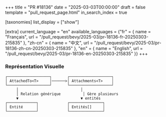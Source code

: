 +++
title = "PR #18136"
date = "2025-03-03T00:00:00"
draft = false
template = "pull_request_page.html"
in_search_index = true

[taxonomies]
list_display = ["show"]

[extra]
current_language = "en"
available_languages = {"fr" = { name = "Français", url = "/pull_request/bevy/2025-03/pr-18136-fr-20250303-215835" }, "zh-cn" = { name = "中文", url = "/pull_request/bevy/2025-03/pr-18136-zh-cn-20250303-215835" }, "en" = { name = "English", url = "/pull_request/bevy/2025-03/pr-18136-en-20250303-215835" }}
+++

### Représentation Visuelle

```
┌───────────────────┐       ┌───────────────────┐
│ AttachedTo<T>     │──────>│ Attachments<T>    │
└───────────────────┘       └───────────────────┘
     │                            │
     │ Relation générique          │ Gère plusieurs
     ▼                            ▼ entités
┌─────────────┐             ┌───────────────┐
│ Entité      │             │ Entités[]     │
└─────────────┘             └───────────────┘
```